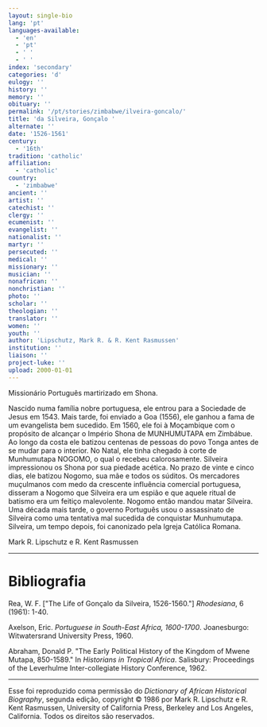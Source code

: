 ```yaml
---
layout: single-bio
lang: 'pt'
languages-available:
  - 'en'
  - 'pt'
  - ' '
  - ' '
index: 'secondary'
categories: 'd'
eulogy: ''
history: ''
memory: ''
obituary: ''
permalink: '/pt/stories/zimbabwe/ilveira-goncalo/'
title: 'da Silveira, Gonçalo '
alternate: ''
date: '1526-1561'
century:
  - '16th'
tradition: 'catholic'
affiliation:
  - 'catholic'
country:
  - 'zimbabwe'
ancient: ''
artist: ''
catechist: ''
clergy: ''
ecumenist: ''
evangelist: ''
nationalist: ''
martyr: ''
persecuted: ''
medical: ''
missionary: ''
musician: ''
nonafrican: ''
nonchristian: ''
photo: ''
scholar: ''
theologian: ''
translator: ''
women: ''
youth: ''
author: 'Lipschutz, Mark R. & R. Kent Rasmussen'
institution: ''
liaison: ''
project-luke: ''
upload: 2000-01-01
---
```



Missionário Português martirizado em Shona.

Nascido numa família nobre portuguesa, ele entrou para a Sociedade de Jesus em 1543. Mais tarde, foi enviado a Goa (1556), ele ganhou a fama de um evangelista bem sucedido. Em 1560, ele foi à Moçambique com o propósito de alcançar o Império Shona de MUNHUMUTAPA em Zimbábue. Ao longo da costa ele batizou centenas de pessoas do povo Tonga antes de se mudar para o interior. No Natal, ele tinha chegado à corte de Munhumutapa NOGOMO, o qual o recebeu calorosamente. Silveira impressionou os Shona por sua piedade acética. No prazo de vinte e cinco dias, ele batizou Nogomo, sua mãe e todos os súditos. Os mercadores muçulmanos com medo da crescente influência comercial portuguesa, disseram a Nogomo que Silveira era um espião e que aquele ritual de batismo era um feitiço malevolente. Nogomo então mandou matar Silveira. Uma década mais tarde, o governo Português usou o assassinato de Silveira como uma tentativa mal sucedida de conquistar Munhumutapa. Silveira, um tempo depois, foi canonizado pela Igreja Católica Romana.

Mark R. Lipschutz e R. Kent Rasmussen

---

# Bibliografia

Rea, W. F. ["The Life of Gonçalo da Silveira, 1526-1560."] *Rhodesiana*, 6 (1961): 1-40.

Axelson, Eric. *Portuguese in South-East Africa, 1600-1700*. Joanesburgo: Witwatersrand University Press, 1960.

Abraham, Donald P. "The Early Political History of the Kingdom of Mwene Mutapa, 850-1589." In *Historians in Tropical Africa*. Salisbury: Proceedings of the Leverhulme Inter-collegiate History Conference, 1962.

---

Esse foi reproduzido coma permissão do *Dictionary of African Historical Biography*, segunda edição, copyright © 1986 por Mark R. Lipschutz e R. Kent Rasmussen, University of California Press, Berkeley and Los Angeles, California. Todos os direitos são reservados.